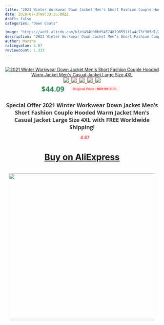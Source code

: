 ```yaml
---
title: "2021 Winter Workwear Down Jacket Men's Short Fashion Couple Hooded Warm Jacket Men's Casual Jacket Large Size 4XL"
date: 2020-07-3T09:33:36.892Z
draft: false
categories: "Down Coats"

image: "https://ae01.alicdn.com/kf/H454b90bd545748798551f1a4c73f305dI/2021-Winter-Workwear-Down-Jacket-Men-s-Short-Fashion-Couple-Hooded-Warm-Jacket-Men-s-Casual.jpg"
description: "2021 Winter Workwear Down Jacket Men's Short Fashion Couple Hooded Warm Jacket Men's Casual Jacket Large Size 4XL"
author: Marsha
ratingvalue: 4.87
reviewcount: 1.333
---
```

<br>
<div style="text-align: center;">
<a href="https://s.click.aliexpress.com/e/_9G3cOD" target="_blank" rel="nofollow noopener noreferrer"><img alt="2021 Winter Workwear Down Jacket Men's Short Fashion Couple Hooded Warm Jacket Men's Casual Jacket Large Size 4XL" class="magnifier-image" src="https://ae01.alicdn.com/kf/H454b90bd545748798551f1a4c73f305dI/2021-Winter-Workwear-Down-Jacket-Men-s-Short-Fashion-Couple-Hooded-Warm-Jacket-Men-s-Casual.jpg_640x640.jpg">
<br>
<img style="border:1px solid salmon" src="https://ae01.alicdn.com/kf/H454b90bd545748798551f1a4c73f305dI/2021-Winter-Workwear-Down-Jacket-Men-s-Short-Fashion-Couple-Hooded-Warm-Jacket-Men-s-Casual.jpg_120x120.jpg">&nbsp;&nbsp;<img style="border:1px solid salmon" src="https://ae01.alicdn.com/kf/Hc2a3b70e116b4bbdaaaf66e97fafd3267/2021-Winter-Workwear-Down-Jacket-Men-s-Short-Fashion-Couple-Hooded-Warm-Jacket-Men-s-Casual.jpg_120x120.jpg">&nbsp;&nbsp;<img style="border:1px solid salmon" src="https://ae01.alicdn.com/kf/H3ae5c845007d43389201137583bf9703X/2021-Winter-Workwear-Down-Jacket-Men-s-Short-Fashion-Couple-Hooded-Warm-Jacket-Men-s-Casual.jpg_120x120.jpg">&nbsp;&nbsp;<img style="border:1px solid salmon" src="https://ae01.alicdn.com/kf/H5ae66053b12d4235bcc6cef01ab05499O/2021-Winter-Workwear-Down-Jacket-Men-s-Short-Fashion-Couple-Hooded-Warm-Jacket-Men-s-Casual.jpg_120x120.jpg">&nbsp;&nbsp;<img style="border:1px solid salmon" src="https://ae01.alicdn.com/kf/Hc135168cabf2427eaa0c113b43e7b7e2o/2021-Winter-Workwear-Down-Jacket-Men-s-Short-Fashion-Couple-Hooded-Warm-Jacket-Men-s-Casual.jpg_120x120.jpg"></a></div><br0>
<div style="text-align: center;"><span style="background-color: white; border: 0px; box-sizing: border-box; color: seagreen; display: inline-block; font-family: &quot;open sans&quot; , &quot;arial&quot; , &quot;helvetica&quot; , sans-serif , &quot;heiti&quot;; font-size: 24px; font-stretch: inherit; font-weight: 700; line-height: inherit; margin: 0px 10px 0px 0px; padding: 0px; vertical-align: middle;">$44.09 </span>
<span style="background: rgb(255 , 241 , 241); border-radius: 3px; border: 0px; box-sizing: border-box; color: #ff4747; display: inline-block; font-family: inherit; font-size: 12px; font-stretch: inherit; font-style: inherit; font-variant: inherit; font-weight: 600; line-height: inherit; margin: 0px; padding: 2px 5px; transform: scale(0.9); vertical-align: middle;">Original Price : <b style="text-decoration: line-through;">$62.98 </b> 30%&nbsp;&nbsp;</span></div>
<h1 style="color: #333333; display: inline-block; font-family: &quot;open sans&quot; , &quot;arial&quot; , &quot;helvetica&quot; , sans-serif , &quot;heiti&quot;; font-size: 18px; font-stretch: inherit; font-weight: 700; text-align: center;">Special Offer 2021 Winter Workwear Down Jacket Men's Short Fashion Couple Hooded Warm Jacket Men's Casual Jacket Large Size 4XL with FREE Worldwide Shipping!</h1>
<div style="color: #ff4747; text-align: center;">
<img src="https://4.bp.blogspot.com/-M0ZcTcb-5uY/XleCXlxnR4I/AAAAAAAAAEc/OrjgMkXV1oMQFaCRZj5HQwOCBcu3w1FegCPcBGAYYCw/s1600/star.png" style="height: 15px;">&nbsp;<b>4.87</b></div>
<div class="button_cont" align="center"><a class="buynow_a" href="https://s.click.aliexpress.com/e/_9G3cOD" target="_blank" rel="nofollow noopener noreferrer"><H1>Buy on AliExpress</H1></a></div><br>
<div class="separator" style="clear: both; text-align: center;">
<img src="https://lh3.googleusercontent.com/-pTy5HemUv9M/XlePHvY0dAI/AAAAAAAAAE4/0nX5iRUoIWY8eMW9Dpxeirr157OZliDIgCLcBGAsYHQ/s1600/badge.gif" width="480">
</div>
